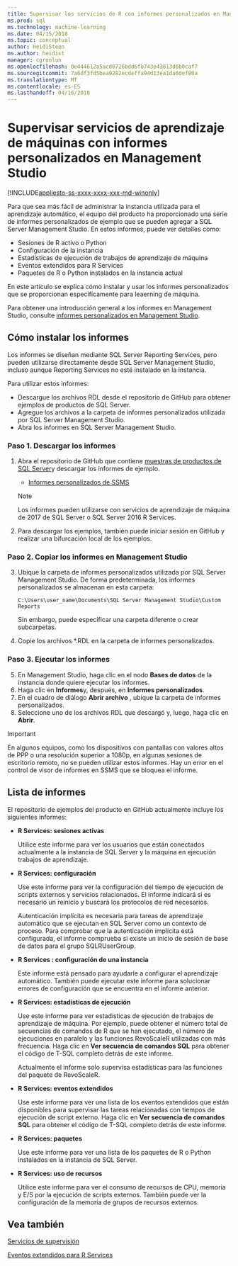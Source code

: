 ```yaml
---
title: Supervisar los servicios de R con informes personalizados en Management Studio | Documentos de Microsoft
ms.prod: sql
ms.technology: machine-learning
ms.date: 04/15/2018
ms.topic: conceptual
author: HeidiSteen
ms.author: heidist
manager: cgronlun
ms.openlocfilehash: 0e444612a5acd0726bdd6fb743e43813d6b0caf7
ms.sourcegitcommit: 7a6df3fd5bea9282ecdeffa94d13ea1da6def80a
ms.translationtype: MT
ms.contentlocale: es-ES
ms.lasthandoff: 04/16/2018
---
```

# <a name="monitor-machine-learning-services-using-custom-reports-in-management-studio"></a>Supervisar servicios de aprendizaje de máquinas con informes personalizados en Management Studio
[!INCLUDE[appliesto-ss-xxxx-xxxx-xxx-md-winonly](../../includes/appliesto-ss-xxxx-xxxx-xxx-md-winonly.md)]

Para que sea más fácil de administrar la instancia utilizada para el aprendizaje automático, el equipo del producto ha proporcionado una serie de informes personalizados de ejemplo que se pueden agregar a SQL Server Management Studio. En estos informes, puede ver detalles como:

- Sesiones de R activo o Python
- Configuración de la instancia
- Estadísticas de ejecución de trabajos de aprendizaje de máquina
- Eventos extendidos para R Services
- Paquetes de R o Python instalados en la instancia actual

En este artículo se explica cómo instalar y usar los informes personalizados que se proporcionan específicamente para leaerning de máquina. 

Para obtener una introducción general a los informes en Management Studio, consulte [informes personalizados en Management Studio](../../ssms/object/custom-reports-in-management-studio.md).

## <a name="how-to-install-the-reports"></a>Cómo instalar los informes

Los informes se diseñan mediante SQL Server Reporting Services, pero pueden utilizarse directamente desde SQL Server Management Studio, incluso aunque Reporting Services no esté instalado en la instancia. 

Para utilizar estos informes:

* Descargue los archivos RDL desde el repositorio de GitHub para obtener ejemplos de productos de SQL Server.
* Agregue los archivos a la carpeta de informes personalizados utilizada por SQL Server Management Studio.
* Abra los informes en SQL Server Management Studio.


### <a name="step-1-download-the-reports"></a>Paso 1. Descargar los informes

1. Abra el repositorio de GitHub que contiene [muestras de productos de SQL Server](https://github.com/Microsoft/sql-server-samples)y descargar los informes de ejemplo. 

    + [Informes personalizados de SSMS](https://github.com/Microsoft/sql-server-samples/tree/master/samples/features/machine-learning-services/ssms-custom-reports)

    > [!NOTE]
    > Los informes pueden utilizarse con servicios de aprendizaje de máquina de 2017 de SQL Server o SQL Server 2016 R Services.

2. Para descargar los ejemplos, también puede iniciar sesión en GitHub y realizar una bifurcación local de los ejemplos. 

### <a name="step-2-copy-the-reports-to-management-studio"></a>Paso 2. Copiar los informes en Management Studio

3. Ubique la carpeta de informes personalizados utilizada por SQL Server Management Studio. De forma predeterminada, los informes personalizados se almacenan en esta carpeta:
    
   `C:\Users\user_name\Documents\SQL Server Management Studio\Custom Reports`

   Sin embargo, puede especificar una carpeta diferente o crear subcarpetas.

4. Copie los archivos *.RDL en la carpeta de informes personalizados.


### <a name="step-3-run-the-reports"></a>Paso 3. Ejecutar los informes

5. En Management Studio, haga clic en el nodo **Bases de datos** de la instancia donde quiere ejecutar los informes.
6. Haga clic en **Informes**y, después, en **Informes personalizados**.
7. En el cuadro de diálogo **Abrir archivo** , ubique la carpeta de informes personalizados.
8. Seleccione uno de los archivos RDL que descargó y, luego, haga clic en **Abrir**.

> [!IMPORTANT]
> En algunos equipos, como los dispositivos con pantallas con valores altos de PPP o una resolución superior a 1080p, en algunas sesiones de escritorio remoto, no se pueden utilizar estos informes. Hay un error en el control de visor de informes en SSMS que se bloquea el informe.

## <a name="report-list"></a>Lista de informes

El repositorio de ejemplos del producto en GitHub actualmente incluye los siguientes informes:

+ **R Services: sesiones activas**

  Utilice este informe para ver los usuarios que están conectados actualmente a la instancia de SQL Server y la máquina en ejecución trabajos de aprendizaje. 
  
+ **R Services: configuración**

  Use este informe para ver la configuración del tiempo de ejecución de scripts externos y servicios relacionados. El informe indicará si es necesario un reinicio y buscará los protocolos de red necesarios. 
  
  Autenticación implícita es necesaria para tareas de aprendizaje automático que se ejecutan en SQL Server como un contexto de proceso. Para comprobar que la autenticación implícita está configurada, el informe comprueba si existe un inicio de sesión de base de datos para el grupo SQLRUserGroup.

 + **R Services : configuración de una instancia** 

   Este informe está pensado para ayudarle a configurar el aprendizaje automático. También puede ejecutar este informe para solucionar errores de configuración que se encuentra en el informe anterior.
 
+ **R Services: estadísticas de ejecución**

  Use este informe para ver estadísticas de ejecución de trabajos de aprendizaje de máquina. Por ejemplo, puede obtener el número total de secuencias de comandos de R que se han ejecutado, el número de ejecuciones en paralelo y las funciones RevoScaleR utilizadas con más frecuencia. Haga clic en **Ver secuencia de comandos SQL** para obtener el código de T-SQL completo detrás de este informe.

  Actualmente el informe solo supervisa estadísticas para las funciones del paquete de RevoScaleR.

+ **R Services: eventos extendidos**

  Use este informe para ver una lista de los eventos extendidos que están disponibles para supervisar las tareas relacionadas con tiempos de ejecución de script externo. Haga clic en **Ver secuencia de comandos SQL** para obtener el código de T-SQL completo detrás de este informe.

+ **R Services: paquetes**

  Use este informe para ver una lista de los paquetes de R o Python instalados en la instancia de SQL Server.

+ **R Services: uso de recursos**

  Utilice este informe para ver el consumo de recursos de CPU, memoria y E/S por la ejecución de scripts externos. También puede ver la configuración de la memoria de grupos de recursos externos.

## <a name="see-also"></a>Vea también

[Servicios de supervisión](managing-and-monitoring-r-solutions.md)

[Eventos extendidos para R Services](extended-events-for-sql-server-r-services.md)
